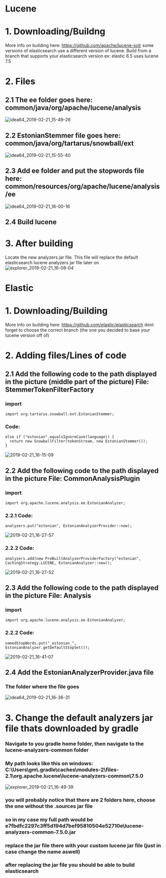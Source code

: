 # Lucene
# 1. Downloading/Buildng  
   More info on building here: https://github.com/apache/lucene-solr 
   some versions of elasticsearch use a different version of lucene. Build from a branch that supports your elasticsearch version
   ex: elastic 6.5 uses lucene 7.5
# 2. Files
## 2.1 The ee folder goes here: common/java/org/apache/lucene/analysis
![idea64_2019-02-21_15-49-26](https://user-images.githubusercontent.com/14272566/53173692-d85e6980-35f0-11e9-8a82-58cc131e3c5d.png)  
## 2.2 EstonianStemmer file goes here: common/java/org/tartarus/snowball/ext
![idea64_2019-02-21_15-55-40](https://user-images.githubusercontent.com/14272566/53173855-296e5d80-35f1-11e9-8ee3-57dd36789416.png)  
## 2.3 Add ee folder and put the stopwords file here: common/resources/org/apache/lucene/analysis/ee
![idea64_2019-02-21_16-00-16](https://user-images.githubusercontent.com/14272566/53174162-ce893600-35f1-11e9-834a-088f63e89e54.png)  
## 2.4 Build lucene  
# 3. After building
 Locate the new analyzers jar file. This file will replace the default elasticsearch lucene analyzers jar file later on
![explorer_2019-02-21_16-08-04](https://user-images.githubusercontent.com/14272566/53174638-f88f2800-35f2-11e9-97aa-e87646cd5579.png)
# Elastic
# 1. Downloading/Building 
  More info on building here: https://github.com/elastic/elasticsearch dont forget to choose the correct branch (the one you decided to       base your lucene version off of)  
# 2. Adding files/Lines of code
## 2.1 Add the following code to the path displayed in the picture (middle part of the picture)  File: StemmerTokenFilterFactory
  ### import
  ```
  import org.tartarus.snowball.ext.EstonianStemmer;
  ```
  ### Code:
  ```
  else if ("estonian".equalsIgnoreCase(language)) {
    return new SnowballFilter(tokenStream, new EstonianStemmer());
  }
```
![2019-02-21_16-15-09](https://user-images.githubusercontent.com/14272566/53175048-df3aab80-35f3-11e9-8b2a-0ef31628664f.png)
## 2.2 Add the following code to the path displayed in the picture File: CommonAnalysisPlugin
  ### import
  ```
  import org.apache.lucene.analysis.ee.EstonianAnalyzer;
  ```
  ### 2.2.1 Code:
  ```
  analyzers.put("estonian", EstonianAnalyzerProvider::new);
  ```
![2019-02-21_16-27-57](https://user-images.githubusercontent.com/14272566/53175921-abf91c00-35f5-11e9-9e3f-0d9298451469.png)  
### 2.2.2 Code:
```
analyzers.add(new PreBuiltAnalyzerProviderFactory("estonian", CachingStrategy.LUCENE, EstonianAnalyzer::new));
```
![2019-02-21_16-27-52](https://user-images.githubusercontent.com/14272566/53175930-b1eefd00-35f5-11e9-8447-8c038b16a8ce.png)  
## 2.3 Add the following code to the path displayed in the picture File: Analysis
 ### import
  ```
  import org.apache.lucene.analysis.ee.EstonianAnalyzer;
  ```
  ### 2.2.2 Code:
```
namedStopWords.put("_estonian_", EstonianAnalyzer.getDefaultStopSet());
```
![2019-02-21_16-41-07](https://user-images.githubusercontent.com/14272566/53176816-82d98b00-35f7-11e9-82c2-110164e445a0.png)  

## 2.4 Add the EstonianAnalyzerProvider.java file
  ### The folder where the file goes  
  ![idea64_2019-02-21_16-36-31](https://user-images.githubusercontent.com/14272566/53176506-e0210c80-35f6-11e9-8e2d-5af3dcda3f3e.png)  
# 3. Change the default analyzers jar file thats downloaded by gradle
### Navigate to you gradle home folder, then navigate to the lucene-analyzers-common folder
### My path looks like this on windows: C:\Users\gm\\.gradle\caches\modules-2\files-2.1\org.apache.lucene\lucene-analyzers-common\7.5.0
![explorer_2019-02-21_16-49-39](https://user-images.githubusercontent.com/14272566/53177428-b49f2180-35f8-11e9-9ac3-a856f48ef2db.png)
### you will probably notice that there are 2 folders here, choose the one without the .sources jar file
### so in my case my full path would be e7fbdfc2297c3ff5d194d7bef95810504e52710e\lucene-analyzers-common-7.5.0.jar
### replace the jar file there with your custom lucene jar file (just in case change the name aswell)
### after replacing the jar file you should be able to build elasticsearch 
